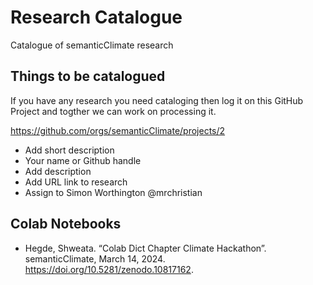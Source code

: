 # Research Catalogue

Catalogue of semanticClimate research

## Things to be catalogued

If you have any research you need cataloging then log it on this GitHub Project and togther we can work on processing it.

https://github.com/orgs/semanticClimate/projects/2

  - Add short description
  - Your name or Github handle
  - Add description
  - Add URL link to research
  - Assign to Simon Worthington @mrchristian

## Colab Notebooks

  - Hegde, Shweata. “Colab Dict Chapter Climate Hackathon”. semanticClimate, March 14, 2024. https://doi.org/10.5281/zenodo.10817162.

